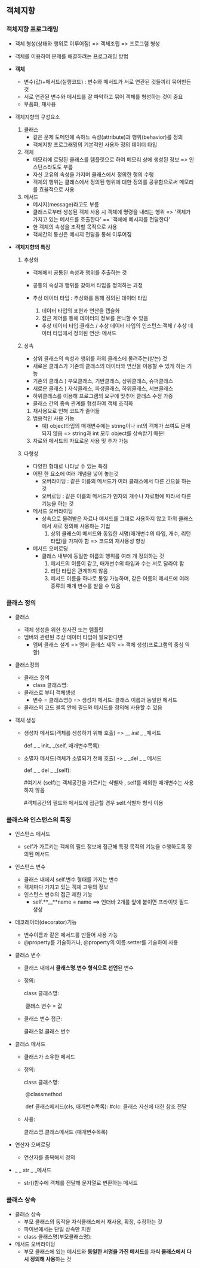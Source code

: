 ## 객체지향



### 객체지향 프로그래밍

- 객체 형성(상태와 행위로 이루어짐) => 객체조립 => 프로그램 형성

- 객체를 이용하여 문제를 해결하려는 프로그래밍 방법

- **객체**

  - 변수(값)+메서드(실행코드) : 변수와 메서드가 서로 연관된 것들끼리 묶어만든것
  - 서로 연관된 변수와 메서드를 잘 파악하고 묶어 객체를 형성하는 것이 중요
  - 부품화, 재사용

- 객체지향의 구성요소

  1. 클래스
     - 같은 문제 도메인에 속하느 속성(attribute)과 행위(behavior)를 정의
     - 객체지향 프로그래밍의 기본적인 사용자 정의 데이터 타입
  2. 객체
     - 메모리에 로딩된 클래스를 템플릿으로 하여 메모리 상에 생성된 정보 => 인스턴스라도도 부름
     - 자신 고유의 속성을 가지며 클래스에서 정의한 행의 수행
     - 객체의 행위는 클래스에서 정의된 행위에 대한 정의를 공유함으로써 메모리를 효율적으로 사용
  3. 메서드
     - 메시지(message)라고도 부름
     - 클래스로부터 생성된 객체 사용 시 객체에 명령을 내리는 행위 => '객체가 가지고 있는 메서드를 호출한다' == '객체에 메시지를 전달한다'
     - 한 객체의 속성을 조작할 목적으로 사용
     - 객체간의 통신은 메시지 전달을 통해 이루어짐

- **객체지향의 특징**

  1. 추상화

     - 객체에서 공통된 속성과 행위를 추출하는 것

     - 공통의 속성과 행위를 찾아서 타입을 정의하는 과정

     - 추상 데이터 타입 : 추상화를 통해 정의된 데이터 타입

       1. 데이터 타입의 표현과 연산을 캡슐화
       2. 접근 제어를 통해 데이터의 정보를 은닉할 수 있음

       - 추상 데이터 타입:클래스 / 추상 데이터 타입의 인스턴스:객체 / 추상 데이터 타입에서 정의된 연산: 메서드

  2. 상속

     - 상위 클래스의 속성과 행위를 하위 클래스에 물려주는(받는) 것
     - 새로운 클래스가 기존의 클래스의 데이터와 연산을 이용할 수 있게 하는 기능
     - 기존의 클래스 ) 부모클래스, 기반클래스, 상위클래스, 슈퍼클래스
     - 새로운 클래스 ) 자식클래스, 파생클래스, 하위클래스, 서브클래스
     - 하위클래스를 이용해 프로그램의 요구에 맞추어 클래스 수정 가증
     - 클래스 간의 종속 관계를 형성하여 객체 조직화

     1. 재사용으로 인해 코드가 줄어듦
     2. 범용적인 사용 가능
        - 예) object타입의 매개변수에는 string이나 int의 객체가 쓰여도 문제되지 않음 => string과 int 모두 object를 상속받기 때문!
     3. 자료와 메서드의 자요로운 사용 및 추가 가능

  3. 다형성

     - 다양한 형태로 나타날 수 있는 특징
     - 어떤 한 요소에 여러 개념을 넣어 놓는것
       - 오버라이딩 : 같은 이름의 메서드가 여러 클래스에서 다른 긴으을 하는 것
       - 오버로딩 : 같은 이름의 메서드가 인자의 개수나 자료형에 따라서 다른 기능을 하는 것
     - 메서드 오버라이딩
       - 상속으로 물려받은 자료나 메서드를 그대로 사용하지 않고 하위 클래스에서 새로 정의해 사용하는 기법
         1. 상위 클래스이 메서드와 동잀한 서명(매개변수의 타입, 개수, 리턴타입)을 가져야 함 => 코드의 재사용성 향상
     - 메서드 오버로딩
       - 클래스 내부에 동일한 이름의 행위를 여러 개 정의하는 것
         1. 메서드의 이름이 같고, 매개변수의 타입과 수는 서로 달라야 함
         2. 리턴 타입은 관계하지 않음
         3. 메서드 이름을 하나로 통일 가능하며, 같은 이름의 메서드에 여러 종류의 매개 변수를 받을 수 있음

  

### 클래스 정의

- 클래스

  - 객체 생성을 위한 청사진 또는 템플릿
  - 멤버와 관련된 추상 데이터 타입이 필요한다면
    - 멤버 클래스 설계 => 멤버 클래스 제작 => 객체 생성(프로그램의 중심 역할)

- 클래스정의 

  - 클래스 정의
    - class 클래스명:
  - 클래스로 부터 객체생성
    - 변수 = 클래스명() => 생성자 메서드: 클래스 이름과 동일한 메서드
  - 클래스의 코드 블록 안에 필드와 메서드를 정의해 사용할 수 있음

- 객체 생성

  - 생성자 메서드(객체를 생성하기 위해 호출) => __ _init_ _ _메서드

    def _ _ init_ _(self, 매개변수목록):

  - 소멸자 메서드(객체가 소멸되기 전에 호출) -> _ _del _ _ 메서드

    def _ _ del _ _(self):

    #여기서 (self)는 객체공간을 가르키는 식별자 , self를 제외한 매개변수는 사용하지 않음

    #객체공간의 필드와 메서드에 접근할 경우 self.식별자 형식 이용



### 클래스와 인스턴스의 특징

- 인스턴스 메서드

  - self가 가르키는 객체의 필드 정보에 접근해 특정 목적의 기능을 수행하도록 정의된 메서드

- 인스턴스 변수

  - 클래스 내에서 self.변수 형태를 가지는 변수
  - 객체마다 가지고 있는 객체 고유의 정보
  - 인스턴스 변수의 접근 제한 기능
    - self.**__**name = name ==> 언더바 2개를 앞에 붙이면 프라이빗 필드 생성

- 데코레이터(decorator)기능

  - 변수이름과 같은 메서드를 만들어 사용 가능
  - @property를 기술하거나, @property의 이름.setter를 기술하여 사용

- 클래스 변수

  - 클래스 내에서 **클래스명.변수 형식으로 선언**된 변수

  - 정의:

    class 클래스명:

    ​		클래스 변수 = 값

  - 클래스 변수 접근:

    클래스명.클래스 변수

- 클래스 메서드

  - 클래스가 소유한 메서드

  - 정의:

    class 클래스명:

    ​		@classmethod

    ​		def 클래스메서드(cls, 매개변수목록):   #clc: 클래스 자신에 대한 참조 전달

  - 사용:

    클래스명.클래스메서드 (매개변수목록)

- 연산자 오버로딩

  - 연산자를 중복해서 정의

- _ _ str _ _메서드

  - str()함수에 객체를 전달해 문자열로 변환하는 메서드



### 클래스 상속

- 클래스 상속
  - 부모 클래스의 동작을 자식클래스에서 재사용, 확장, 수정하는 것
  - 파이썬에서는 단일 상속만 지원
  - class 클래스명(부모클래스명):
- 메서드 오버라이딩
  - 부모 클래스에 있는 메서드와 **동일한 서명을 가진 메서드**를 자**식 클래스에서 다시 정의해 사용**하는 것